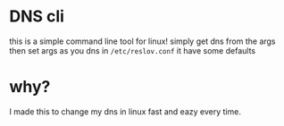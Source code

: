 # DNS cli
this is a simple command line tool for linux!
simply get dns from the args then set args as you dns in `/etc/reslov.conf`
it have some defaults

# why?
I made this to change my dns in linux fast and eazy every time.
